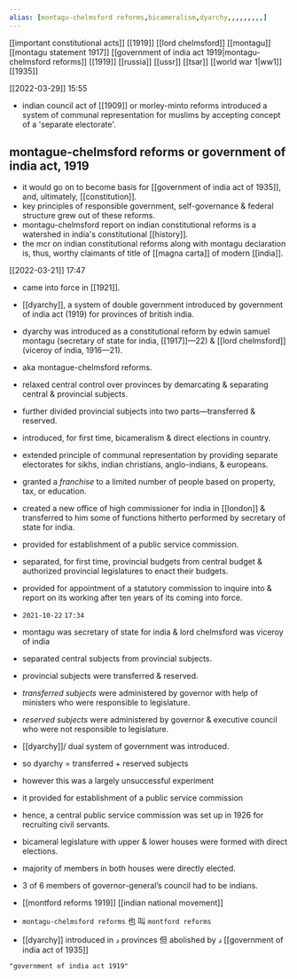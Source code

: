```yaml
---
alias: [montagu-chelmsford reforms,bicameralism,dyarchy,,,,,,,,,]
---
```

[[important constitutional acts]] [[1919]] [[lord chelmsford]] [[montagu]] [[montagu statement 1917]] [[government of india act 1919|montagu-chelmsford reforms]]
[[1919]] [[russia]] [[ussr]] [[tsar]] [[world war 1|ww1]] [[1935]]

[[2022-03-29]] 15:55
- indian council act of [[1909]] or morley-minto reforms introduced a system of communal representation for muslims by accepting concept of a 'separate electorate'.

## montague-chelmsford reforms or government of india act, 1919
- it would go on to become basis for [[government of india act of 1935]], and, ultimately, [[constitution]].
- key principles of responsible government, self-governance & federal structure grew out of these reforms.
- montagu-chelmsford report on indian constitutional reforms is a watershed in india's constitutional [[history]].
- the mcr on indian constitutional reforms along with montagu declaration is, thus, worthy claimants of title of [[magna carta]] of modern [[india]].

[[2022-03-21]] 17:47
- came into force in [[1921]].
- [[dyarchy]], a system of double government introduced by government of india act (1919) for provinces of british india.
- dyarchy was introduced as a constitutional reform by edwin samuel montagu (secretary of state for india, [[1917]]—22) & [[lord chelmsford]] (viceroy of india, 1916—21).
- aka montague-chelmsford reforms.
- relaxed central control over provinces by demarcating & separating central & provincial subjects.
- further divided provincial subjects into two parts—transferred & reserved.
- introduced, for first time, bicameralism & direct elections in country.
- extended principle of communal representation by providing separate electorates for sikhs, indian christians, anglo-indians, & europeans.
- granted a *franchise* to a limited number of people based on property, tax, or education.
- created a new office of high commissioner for india in [[london]] & transferred to him some of functions hitherto performed by secretary of state for india.
- provided for establishment of a public service commission.
- separated, for first time, provincial budgets from central budget & authorized provincial legislatures to enact their budgets.
- provided for appointment of a statutory commission to inquire into & report on its working after ten years of its coming into force.

- `2021-10-22` `17:34`
- montagu was secretary of state for india & lord chelmsford was viceroy of india
- separated central subjects from provincial subjects.
- provincial subjects were transferred & reserved.

- *transferred subjects* were administered by governor with help of ministers who were responsible to legislature.
- *reserved subjects* were administered by governor & executive council who were not responsible to legislature.

- [[dyarchy]]/ dual system of government was introduced.
- so dyarchy = transferred + reserved subjects
- however this was a largely unsuccessful experiment
- it provided for establishment of a public service commission
- hence, a central public service commission was set up in 1926 for recruiting civil servants.

- bicameral legislature with upper & lower houses were formed with direct elections.
- majority of members in both houses were directly elected.
- 3 of 6 members of governor-general’s council had to be indians.
- [[montford reforms 1919]] [[indian national movement]]
- `montagu-chelmsford reforms` 也 叫 `montford reforms`
- [[dyarchy]] introduced in د provinces 但 abolished by د [[government of india act of 1935]]
```query 2022-02-16 23:05
"government of india act 1919"
```